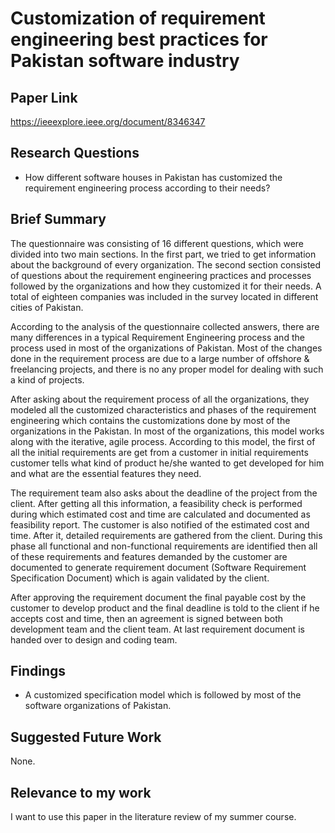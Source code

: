 # Customization of requirement engineering best practices for Pakistan software industry
## Paper Link

https://ieeexplore.ieee.org/document/8346347

## Research Questions

- How different software houses in Pakistan has customized the requirement engineering process according to their needs?

## Brief Summary

The questionnaire was consisting of 16 different questions, which were divided into two main sections. In the first part, we tried to get information about the background of every organization. The second section consisted of questions about the requirement engineering practices and processes followed by the organizations and how they customized it for their needs. A total of eighteen companies was included in the survey located in different cities of Pakistan.

According to the analysis of the questionnaire collected answers, there are many differences in a typical Requirement Engineering process and the process used in most of the organizations of Pakistan. Most of the changes done in the requirement process are due to a large number of offshore & freelancing projects, and there is no any proper model for dealing with such a kind of projects.

After asking about the requirement process of all the organizations, they modeled all the customized characteristics and phases of the requirement engineering which contains the customizations done by most of the organizations in the Pakistan. In most of the organizations, this model works along with the iterative, agile process. According to this model, the first of all the initial requirements are get from a customer in initial  requirements customer tells what kind of product he/she wanted to get developed for him and what are the essential features they need. 

The requirement team also asks about the deadline of the project from the client. After getting all this information, a feasibility check is performed during which estimated cost and time are calculated and documented as feasibility report. The customer is also notified of the estimated cost and time. After it, detailed requirements are gathered from the client. During this phase all functional and non-functional requirements are identified then all of these requirements and features demanded by the customer are documented to generate requirement document (Software Requirement Specification Document) which is again validated by the client. 

After approving the requirement document the final payable cost by the customer to develop product and the final deadline is told to the client if he accepts cost and time, then an agreement is signed between both development team and the client team. At last requirement document is handed over to design and coding team.

## Findings

-  A customized specification model which is followed by most of the software organizations of Pakistan.

## Suggested Future Work

None.

## Relevance to my work

I want to use this paper in the literature review of my summer course.

